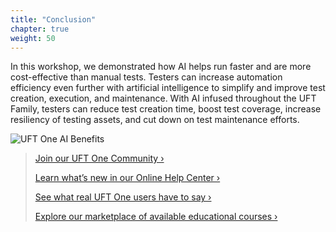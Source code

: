 ```yaml
---
title: "Conclusion"
chapter: true
weight: 50
---
```


In this workshop, we demonstrated how AI helps run faster and are more cost-effective than manual tests. Testers can increase automation efficiency even further with artificial intelligence to simplify and improve test creation, execution, and maintenance. With AI infused throughout the UFT Family, testers can reduce test creation time, boost test coverage, increase resiliency of testing assets, and cut down on test maintenance efforts.

![UFT One AI Benefits](/images/050_conclusion/ai-benefits.PNG)

>[Join our UFT One Community ›](https://community.microfocus.com/adtd/uft)
>
>[Learn what’s new in our Online Help Center ›](https://admhelp.microfocus.com/uft/en/latest/UFT_Help/Content/Resources/_TopNav/_TopNav_Home.htm)
>
>[See what real UFT One users have to say ›](https://www.microfocus.com/en-us/resource-center/case-study?product=UFT%20One)
>
>[Explore our marketplace of available educational courses ›](https://marketplace.microfocus.com/education/category/all?product=UFT-One)
